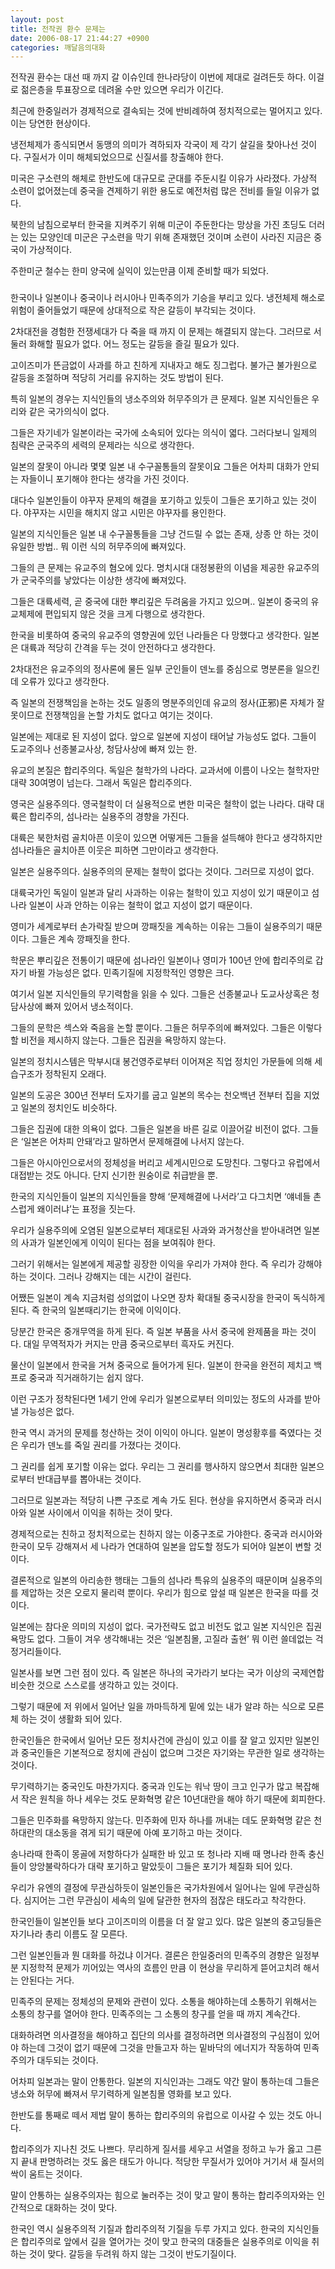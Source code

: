```yaml
---
layout: post
title: 전작권 환수 문제는
date: 2006-08-17 21:44:27 +0900
categories: 깨달음의대화
---
```


  
전작권 환수는 대선 때 까지 갈 이슈인데 한나라당이 이번에 제대로 걸려든듯 하다. 이걸로 젊은층을 투표장으로 데려올 수만 있으면 우리가 이긴다. 
  

  
최근에 한중일러가 경제적으로 결속되는 것에 반비례하여 정치적으로는 멀어지고 있다. 이는 당연한 현상이다. 
  

  
냉전체제가 종식되면서 동맹의 의미가 격하되자 각국이 제 각기 살길을 찾아나선 것이다. 구질서가 이미 해체되었으므로 신질서를 창출해야 한다. 
  

  
미국은 구소련의 해체로 한반도에 대규모로 군대를 주둔시킬 이유가 사라졌다. 가상적 소련이 없어졌는데 중국을 견제하기 위한 용도로 예전처럼 많은 전비를 들일 이유가 없다. 
  

  
북한의 남침으로부터 한국을 지켜주기 위해 미군이 주둔한다는 망상을 가진 초딩도 더러는 있는 모양인데 미군은 구소련을 막기 위해 존재했던 것이며 소련이 사라진 지금은 중국이 가상적이다. 
  

  
주한미군 철수는 한미 양국에 실익이 있는만큼 이제 준비할 때가 되었다. 
  

  
###
   

  
한국이나 일본이나 중국이나 러시아나 민족주의가 기승을 부리고 있다. 냉전체제 해소로 위험이 줄어들었기 때문에 상대적으로 작은 갈등이 부각되는 것이다. 
  

  
2차대전을 경험한 전쟁세대가 다 죽을 때 까지 이 문제는 해결되지 않는다. 그러므로 서둘러 화해할 필요가 없다. 어느 정도는 갈등을 즐길 필요가 있다. 
  

  
고이즈미가 뜬금없이 사과를 하고 친하게 지내자고 해도 징그럽다. 불가근 불가원으로 갈등을 조절하며 적당히 거리를 유지하는 것도 방법이 된다. 
  

  
특히 일본의 경우는 지식인들의 냉소주의와 허무주의가 큰 문제다. 일본 지식인들은 우리와 같은 국가의식이 없다.
  

  
그들은 자기네가 일본이라는 국가에 소속되어 있다는 의식이 엷다. 그러다보니 일제의 침략은 군국주의 세력의 문제라는 식으로 생각한다.
  

  
일본의 잘못이 아니라 몇몇 일본 내 수구꼴통들의 잘못이요 그들은 어차피 대화가 안되는 자들이니 포기해야 한다는 생각을 가진 것이다.
  

  
대다수 일본인들이 야꾸자 문제의 해결을 포기하고 있듯이 그들은 포기하고 있는 것이다. 야꾸자는 시민을 해치지 않고 시민은 야꾸자를 용인한다. 
  

  
일본의 지식인들은 일본 내 수구꼴통들을 그냥 건드릴 수 없는 존재, 상종 안 하는 것이 유일한 방법.. 뭐 이런 식의 허무주의에 빠져있다. 
  

  
그들의 큰 문제는 유교주의 혐오에 있다. 명치시대 대정봉환의 이념을 제공한 유교주의가 군국주의를 낳았다는 이상한 생각에 빠져있다. 
  

  
그들은 대륙세력, 곧 중국에 대한 뿌리깊은 두려움을 가지고 있으며.. 일본이 중국의 유교체제에 편입되지 않은 것을 크게 다행으로 생각한다. 
  

  
한국을 비롯하여 중국의 유교주의 영향권에 있던 나라들은 다 망했다고 생각한다. 일본은 대륙과 적당히 간격을 두는 것이 안전하다고 생각한다. 
  

  
2차대전은 유교주의의 정사론에 물든 일부 군인들이 덴노를 중심으로 명분론을 일으킨데 오류가 있다고 생각한다. 
  

  
즉 일본의 전쟁책임을 논하는 것도 일종의 명분주의인데 유교의 정사(正邪)론 자체가 잘못이므로 전쟁책임을 논할 가치도 없다고 여기는 것이다. 
  

  
일본에는 제대로 된 지성이 없다. 앞으로 일본에 지성이 태어날 가능성도 없다. 그들이 도교주의나 선종불교사상, 청담사상에 빠져 있는 한. 
  

  
유교의 본질은 합리주의다. 독일은 철학가의 나라다. 교과서에 이름이 나오는 철학자만 대략 30여명이 넘는다. 그래서 독일은 합리주의다. 
  

  
영국은 실용주의다. 영국철학이 더 실용적으로 변한 미국은 철학이 없는 나라다. 대략 대륙은 합리주의, 섬나라는 실용주의 경향을 가진다. 
  

  
대륙은 북한처럼 골치아픈 이웃이 있으면 어떻게든 그들을 설득해야 한다고 생각하지만 섬나라들은 골치아픈 이웃은 피하면 그만이라고 생각한다. 
  

  
일본은 실용주의다. 실용주의의 문제는 철학이 없다는 것이다. 그러므로 지성이 없다. 
  

  
대륙국가인 독일이 일본과 달리 사과하는 이유는 철학이 있고 지성이 있기 때문이고 섬나라 일본이 사과 안하는 이유는 철학이 없고 지성이 없기 때문이다.
  

  
영미가 세계로부터 손가락질 받으며 깡패짓을 계속하는 이유는 그들이 실용주의기 때문이다. 그들은 계속 깡패짓을 한다. 
  

  
학문은 뿌리깊은 전통이기 때문에 섬나라인 일본이나 영미가 100년 안에 합리주의로 갑자기 바뀔 가능성은 없다. 민족기질에 지정학적인 영향은 크다. 
  

  
여기서 일본 지식인들의 무기력함을 읽을 수 있다. 그들은 선종불교나 도교사상혹은 청담사상에 빠져 있어서 냉소적이다. 
  

  
그들의 문학은 섹스와 죽음을 논할 뿐이다. 그들은 허무주의에 빠져있다. 그들은 이렇다 할 비전을 제시하지 않는다. 그들은 집권을 욕망하지 않는다. 
  

  
일본의 정치시스템은 막부시대 봉건영주로부터 이어져온 직업 정치인 가문들에 의해 세습구조가 정착된지 오래다. 
  

  
일본의 도공은 300년 전부터 도자기를 굽고 일본의 목수는 천오백년 전부터 집을 지었고 일본의 정치인도 비슷하다. 
  

  
그들은 집권에 대한 의욕이 없다. 그들은 일본을 바른 길로 이끌어갈 비전이 없다. 그들은 ‘일본은 어차피 안돼’라고 말하면서 문제해결에 나서지 않는다. 
  

  
그들은 아시아인으로서의 정체성을 버리고 세계시민으로 도망친다. 그렇다고 유럽에서 대접받는 것도 아니다. 단지 신기한 원숭이로 취급받을 뿐.
  

  
한국의 지식인들이 일본의 지식인들을 향해 ‘문제해결에 나서라’고 다그치면 ‘얘네들 촌스럽게 왜이러냐’는 표정을 짓는다. 
  

  
우리가 실용주의에 오염된 일본으로부터 제대로된 사과와 과거청산을 받아내려면 일본의 사과가 일본인에게 이익이 된다는 점을 보여줘야 한다. 
  

  
그러기 위해서는 일본에게 제공할 굉장한 이익을 우리가 가져야 한다. 즉 우리가 강해야 하는 것이다. 그러나 강해지는 데는 시간이 걸린다.
  

  
어쨌든 일본이 계속 지금처럼 성의없이 나오면 장차 확대될 중국시장을 한국이 독식하게 된다. 즉 한국의 일본때리기는 한국에 이익이다.
  

  
당분간 한국은 중개무역을 하게 된다. 즉 일본 부품을 사서 중국에 완제품을 파는 것이다. 대일 무역적자가 커지는 만큼 중국으로부터 흑자도 커진다. 
  

  
물산이 일본에서 한국을 거쳐 중국으로 들어가게 된다. 일본이 한국을 완전히 제치고 백프로 중국과 직거래하기는 쉽지 않다. 
  

  
이런 구조가 정착된다면 1세기 안에 우리가 일본으로부터 의미있는 정도의 사과를 받아낼 가능성은 없다.
  

  
한국 역시 과거의 문제를 청산하는 것이 이익이 아니다. 일본이 명성황후를 죽였다는 것은 우리가 덴노를 죽일 권리를 가졌다는 것이다.
  

  
그 권리를 쉽게 포기할 이유는 없다. 우리는 그 권리를 행사하지 않으면서 최대한 일본으로부터 반대급부를 뽑아내는 것이다. 
  

  
그러므로 일본과는 적당히 나쁜 구조로 계속 가도 된다. 현상을 유지하면서 중국과 러시아와 일본 사이에서 이익을 취하는 것이 맞다. 
  

  
경제적으로는 친하고 정치적으로는 친하지 않는 이중구조로 가야한다. 중국과 러시아와 한국이 모두 강해져서 세 나라가 연대하여 일본을 압도할 정도가 되어야 일본이 변할 것이다. 
  

  
결론적으로 일본의 아리송한 행태는 그들의 섬나라 특유의 실용주의 때문이며 실용주의를 제압하는 것은 오로지 물리력 뿐이다. 우리가 힘으로 앞설 때 일본은 한국을 따를 것이다. 
  

  
일본에는 참다운 의미의 지성이 없다. 국가전략도 없고 비전도 없고 일본 지식인은 집권욕망도 없다. 그들이 겨우 생각해내는 것은 ‘일본침몰, 고질라 출현’ 뭐 이런 쓸데없는 걱정거리들이다. 
  

  
일본사를 보면 그런 점이 있다. 즉 일본은 하나의 국가라기 보다는 국가 이상의 국제연합 비슷한 것으로 스스로를 생각하고 있는 것이다.
  

  
그렇기 때문에 저 위에서 일어난 일을 까마득하게 밑에 있는 내가 알랴 하는 식으로 모른체 하는 것이 생활화 되어 있다.
  

  
한국인들은 한국에서 일어난 모든 정치사건에 관심이 있고 이를 잘 알고 있지만 일본인과 중국인들은 기본적으로 정치에 관심이 없으며 그것은 자기와는 무관한 일로 생각하는 것이다. 
  

  
무기력하기는 중국인도 마찬가지다. 중국과 인도는 워낙 땅이 크고 인구가 많고 복잡해서 작은 원칙을 하나 세우는 것도 문화혁명 같은 10년대란을 해야 하기 때문에 회피한다. 
  

  
그들은 민주화를 욕망하지 않는다. 민주화에 민자 하나를 꺼내는 데도 문화혁명 같은 천하대란의 대소동을 겪게 되기 때문에 아예 포기하고 마는 것이다. 
  

  
송나라때 한족이 몽골에 저항하다가 실패한 바 있고 또 청나라 지배 때 명나라 한족 충신들이 앙앙불락하다가 대략 포기하고 말았듯이 그들은 포기가 체질화 되어 있다. 
  

  
우리가 유엔의 결정에 무관심하듯이 일본인들은 국가차원에서 일어나는 일에 무관심하다. 심지어는 그런 무관심이 세속의 일에 달관한 현자의 점잖은 태도라고 착각한다. 
  

  
한국인들이 일본인들 보다 고이즈미의 이름을 더 잘 알고 있다. 많은 일본의 중고딩들은 자기나라 총리 이름도 잘 모른다. 
  

  
그런 일본인들과 뭔 대화를 하겄냐 이거다. 결론은 한일중러의 민족주의 경향은 일정부분 지정학적 문제가 끼어있는 역사의 흐름인 만큼 이 현상을 무리하게 뜯어고치려 해서는 안된다는 거다. 
  

  
민족주의 문제는 정체성의 문제와 관련이 있다. 소통을 해야하는데 소통하기 위해서는 소통의 창구를 열어야 한다. 민족주의는 그 소통의 창구를 얻을 때 까지 계속간다.
  

  
대화하려면 의사결정을 해야하고 집단의 의사를 결정하려면 의사결정의 구심점이 있어야 하는데 그것이 없기 때문에 그것을 만들고자 하는 밑바닥의 에너지가 작동하여 민족주의가 대두되는 것이다. 
  

  
어차피 일본과는 말이 안통한다. 일본의 지식인과는 그래도 약간 말이 통하는데 그들은 냉소와 허무에 빠져서 무기력하게 일본침몰 영화를 보고 있다. 
  

  
한반도를 통째로 떼서 제법 말이 통하는 합리주의의 유럽으로 이사갈 수 있는 것도 아니다. 
  

  
합리주의가 지나친 것도 나쁘다. 무리하게 질서를 세우고 서열을 정하고 누가 옳고 그른지 끝내 판명하려는 것도 옳은 태도가 아니다. 적당한 무질서가 있어야 거기서 새 질서의 싹이 움트는 것이다. 
  

  
말이 안통하는 실용주의자는 힘으로 눌러주는 것이 맞고 말이 통하는 합리주의자와는 인간적으로 대화하는 것이 맞다. 
  

  
한국인 역시 실용주의적 기질과 합리주의적 기질을 두루 가지고 있다. 한국의 지식인들은 합리주의로 앞에서 길을 열어가는 것이 맞고 한국의 대중들은 실용주의로 이익을 취하는 것이 맞다. 갈등을 두려워 하지 않는 그것이 반도기질이다.